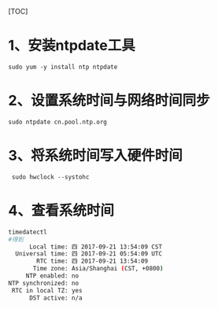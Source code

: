 [TOC]

# 1、安装ntpdate工具
`sudo yum -y install ntp ntpdate`

# 2、设置系统时间与网络时间同步
`sudo ntpdate cn.pool.ntp.org`

# 3、将系统时间写入硬件时间
` sudo hwclock --systohc`

# 4、查看系统时间
```bash
timedatectl
#得到
      Local time: 四 2017-09-21 13:54:09 CST
  Universal time: 四 2017-09-21 05:54:09 UTC
        RTC time: 四 2017-09-21 13:54:09
       Time zone: Asia/Shanghai (CST, +0800)
     NTP enabled: no
NTP synchronized: no
 RTC in local TZ: yes
      DST active: n/a
```
